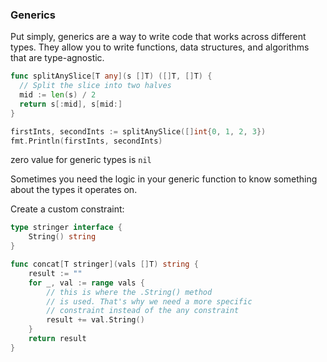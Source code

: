 ### Generics

Put simply, generics are a way to write code that works across different types. They allow you to write functions, data structures, and algorithms that are type-agnostic.

```go
func splitAnySlice[T any](s []T) ([]T, []T) {
  // Split the slice into two halves
  mid := len(s) / 2
  return s[:mid], s[mid:]
}

firstInts, secondInts := splitAnySlice([]int{0, 1, 2, 3})
fmt.Println(firstInts, secondInts)
```

zero value for generic types is `nil`

Sometimes you need the logic in your generic function to know something about the types it operates on.

Create a custom constraint:
```go
type stringer interface {
    String() string
}

func concat[T stringer](vals []T) string {
    result := ""
    for _, val := range vals {
        // this is where the .String() method
        // is used. That's why we need a more specific
        // constraint instead of the any constraint
        result += val.String()
    }
    return result
}
```
